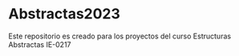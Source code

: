 # Abstractas2023
Este repositorio es creado para los proyectos del curso Estructuras Abstractas IE-0217 
